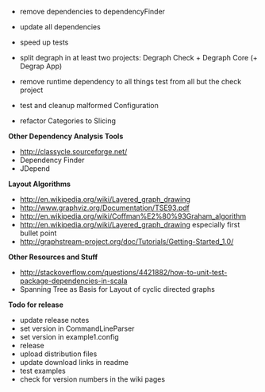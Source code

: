* remove dependencies to dependencyFinder
* update all dependencies

* speed up tests
* split degraph in at least two projects: Degraph Check + Degraph Core (+ Degrap App)
* remove runtime dependency to all things test from all but the check project

* test and cleanup malformed Configuration
* refactor Categories to Slicing

**Other Dependency Analysis Tools** 
* http://classycle.sourceforge.net/
* Dependency Finder
* JDepend

**Layout Algorithms**
* http://en.wikipedia.org/wiki/Layered_graph_drawing
* http://www.graphviz.org/Documentation/TSE93.pdf
* http://en.wikipedia.org/wiki/Coffman%E2%80%93Graham_algorithm
* http://en.wikipedia.org/wiki/Layered_graph_drawing especially first bullet point
* http://graphstream-project.org/doc/Tutorials/Getting-Started_1.0/

**Other Resources and Stuff**
* http://stackoverflow.com/questions/4421882/how-to-unit-test-package-dependencies-in-scala
* Spanning Tree as Basis for Layout of cyclic directed graphs

**Todo for release**
* update release notes
* set version in CommandLineParser
* set version in example1.config
* release
* upload distribution files
* update download links in readme
* test examples 
* check for version numbers in the wiki pages

